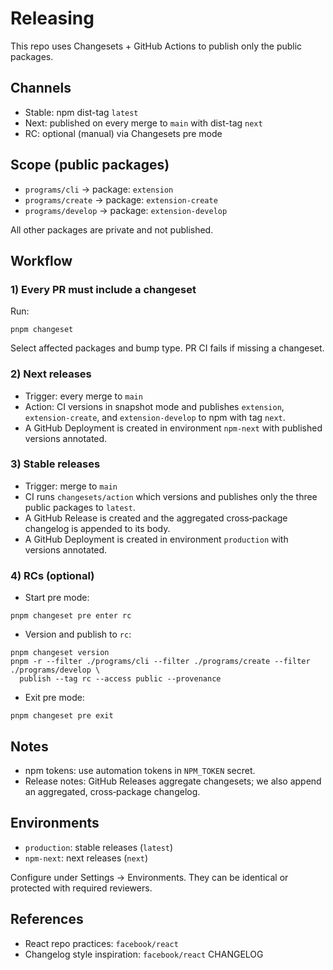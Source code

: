 # Releasing

This repo uses Changesets + GitHub Actions to publish only the public packages.

## Channels

- Stable: npm dist-tag `latest`
- Next: published on every merge to `main` with dist-tag `next`
- RC: optional (manual) via Changesets pre mode

## Scope (public packages)

- `programs/cli` → package: `extension`
- `programs/create` → package: `extension-create`
- `programs/develop` → package: `extension-develop`

All other packages are private and not published.

## Workflow

### 1) Every PR must include a changeset

Run:

```
pnpm changeset
```

Select affected packages and bump type. PR CI fails if missing a changeset.

### 2) Next releases

- Trigger: every merge to `main`
- Action: CI versions in snapshot mode and publishes `extension`, `extension-create`, and `extension-develop` to npm with tag `next`.
- A GitHub Deployment is created in environment `npm-next` with published versions annotated.

### 3) Stable releases

- Trigger: merge to `main`
- CI runs `changesets/action` which versions and publishes only the three public packages to `latest`.
- A GitHub Release is created and the aggregated cross‑package changelog is appended to its body.
- A GitHub Deployment is created in environment `production` with versions annotated.

### 4) RCs (optional)

- Start pre mode:

```
pnpm changeset pre enter rc
```

- Version and publish to `rc`:

```
pnpm changeset version
pnpm -r --filter ./programs/cli --filter ./programs/create --filter ./programs/develop \
  publish --tag rc --access public --provenance
```

- Exit pre mode:

```
pnpm changeset pre exit
```

## Notes

- npm tokens: use automation tokens in `NPM_TOKEN` secret.
- Release notes: GitHub Releases aggregate changesets; we also append an aggregated, cross‑package changelog.

## Environments

- `production`: stable releases (`latest`)
- `npm-next`: next releases (`next`)

Configure under Settings → Environments. They can be identical or protected with required reviewers.

## References

- React repo practices: `facebook/react`
- Changelog style inspiration: `facebook/react` CHANGELOG
